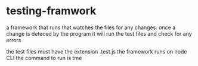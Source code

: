 # testing-framwork

a framework that runs that watches the files for any changes.
once a change is deteced by the program it will run the test files and check for any errors

the test files must have the extension .test.js
the framework runs on node CLI
the command to run is tme
